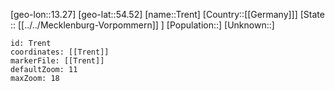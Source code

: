 ﻿---
location: [54.52,13.27]
mapzoom: [7,12] 
mapmarker: city 
type: City
tags:
- geo/City


SpocWebEntityId: 34965
isDeleted: false
confidential: public

---
[geo-lon::13.27]
[geo-lat::54.52]
[name::Trent]
[Country::[[Germany]]]
[State :: [[../../Mecklenburg-Vorpommern]] ]
[Population::]
[Unknown::]


```leaflet
id: Trent
coordinates: [[Trent]]
markerFile: [[Trent]]
defaultZoom: 11 
maxZoom: 18
```
